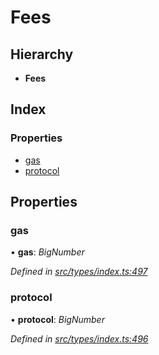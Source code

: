 # Fees

## Hierarchy

* **Fees**

## Index

### Properties

* [gas](fees.md#gas)
* [protocol](fees.md#protocol)

## Properties

### gas

• **gas**: _BigNumber_

_Defined in_ [_src/types/index.ts:497_](https://github.com/PolymathNetwork/polymesh-sdk/blob/1221e467/src/types/index.ts#L497)

### protocol

• **protocol**: _BigNumber_

_Defined in_ [_src/types/index.ts:496_](https://github.com/PolymathNetwork/polymesh-sdk/blob/1221e467/src/types/index.ts#L496)

